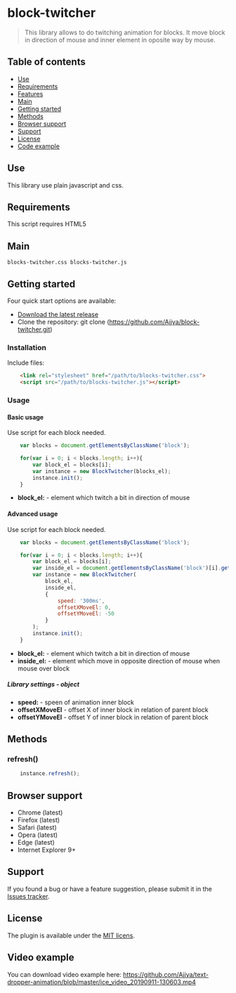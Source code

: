 # block-twitcher
> This library allows to do twitching animation for blocks. It move block in direction of mouse and inner element in oposite way by mouse.
## Table of contents
* [Use](#use)
* [Requirements](#requirements)
* [Features](#features)
* [Main](#main)
* [Getting started](#getting-started)
* [Methods](#methods)
* [Browser support](#browser-support)
* [Support](#support)
* [License](#license)
* [Code example](#code-example)
## Use
This library use plain javascript and css.
## Requirements
This script requires HTML5
## Main
``
	blocks-twitcher.css
	blocks-twitcher.js
``
## Getting started
Four quick start options are available:
* [Download the latest release](https://github.com/Ajjya/block-twitcher.git)
* Clone the repository: git clone (https://github.com/Ajjya/block-twitcher.git)
### Installation
Include files:
```html
	<link rel="stylesheet" href="/path/to/blocks-twitcher.css">
	<script src="/path/to/blocks-twitcher.js"></script>
```
### Usage
#### Basic usage
Use script for each block needed.
```js
	var blocks = document.getElementsByClassName('block');

	for(var i = 0; i < blocks.length; i++){
		var block_el = blocks[i];
		var instance = new BlockTwitcher(blocks_el);
		instance.init();
	}
```
* **block_el:** - element which twitch a bit in direction of mouse
#### Advanced usage
Use script for each block needed.
```js
	var blocks = document.getElementsByClassName('block');

	for(var i = 0; i < blocks.length; i++){
		var block_el = blocks[i];
		var inside_el = document.getElementsByClassName('block')[i].getElementsByClassName("inside_el")[0];
		var instance = new BlockTwitcher(
			block_el,
			inside_el, 
			{
				speed: '300ms',
				offsetXMoveEl: 0,
				offsetYMoveEl: -50
			}
		);
		instance.init();
	}
```
* **block_el:** - element which twitch a bit in direction of mouse
* **inside_el:** - element which move in opposite direction of mouse when mouse over block
##### Library settings - object
* **speed:** - speen of animation inner block
* **offsetXMoveEl** - offset X of inner block in relation of parent block
* **offsetYMoveEl** - offset Y of inner block in relation of parent block
## Methods
### refresh()
```js
	instance.refresh();
```
## Browser support
* Chrome (latest)
* Firefox (latest)
* Safari (latest)
* Opera (latest)
* Edge (latest)
* Internet Explorer 9+
## Support
If you found a bug or have a feature suggestion, please submit it in the [Issues tracker](https://github.com/Ajjya/block-twitcher/issues).
## License
The plugin is available under the [MIT licens](http://opensource.org/licenses/MIT).
## Video example
You can download video example here:
https://github.com/Ajjya/text-dropper-animation/blob/master/ice_video_20190911-130603.mp4
